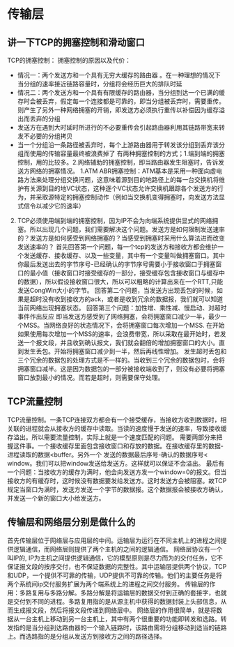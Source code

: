 # 传输层


## 讲一下TCP的拥塞控制和滑动窗口

TCP的拥塞控制：
拥塞控制的原因以及代价：
* 情况一：两个发送方和一个具有无穷大缓存的路由器  。在一种理想的情况下 当分组的速率接近链路容量时，分组将会经历巨大的排队时延
* 情况二：两个发送方和一个具有有限缓存的路由器，当分组到达一个已满的缓存时会被丢弃，假定每一个连接都是可靠的，即当分组被丢弃时，需要重传。则产生了另外一种网络拥塞的开销，即发送方必须执行重传以补偿因为缓存溢出而丢弃的分组
* 发送方在遇到大时延时所进行的不必要重传会引起路由器利用其链路带宽来转发不必要的分组拷贝
* 当一个分组沿一条路径被丢弃时，每个上游路由器用于转发该分组到丢弃该分组而使用的传输容量最终被浪费掉了
有两种拥塞控制的方式；1.端到端的拥塞控制，用的比较多。2.网络辅助的拥塞控制，即当路由器发生阻塞时，告诉发送方网络的拥塞情况。
1.ATM ABR拥塞控制：ATM基本是采用一种面向虚电路方法来处理分组交换问题，这意味着源到目的地路径上的每一台交换机将维护有关源到目的地VC状态，这种逐个VC状态允许交换机跟踪各个发送方的行为，并采取源特定的拥塞控制动作（例如当交换机变得拥塞时，向发送方法显式信令以减少它的速率）
2. TCP必须使用端到端的拥塞控制，因为IP不会为向端系统提供显式的网络拥塞。所以出现几个问题，我们需要解决这个问题。发送方是如何限制发送速率的？发送方是如何感受到网络拥塞的？当感受到拥塞时采用什么算法进而改变发送速率的？
首先回答第一个问题，每一个tcp的发送方和接收方都会维护一个发送缓存、接收缓存、以及一些变量，其中有一个变量叫做拥塞窗口。其中你最后发送出去的字节序号-已经确认的字节序号需要小于接收窗口于拥塞窗口的最小值（接收窗口时接受缓存的一部分，接受缓存包含接收窗口与缓存中的数据），所以假设接收窗口很大，所以可以粗略的计算出来在一个RTT,只能发送CongWin大小的字节。
回答第二个问题，当发送方出现丢包的时候，如果是超时没有收到接收方的ack，或者是收到冗余的数据报，我们就可以知道当前网络出现拥塞状态。
回答第三个问题：加性增、乘性减、慢启动、对超时事件作出反应
即当发送方感受到了网络拥塞，会将拥塞窗口减少一半，最少一个MSS。当网络良好的状态情况下，会将拥塞窗口每次增加一个MSS.
在开始如果使用每次增加一个MSS的速率，会浪费带宽，所以采取在最开始时，若发送一个报文段，并且收到确认报文，我们就会翻倍的增加拥塞窗口的大小。直到发生丢包。开始将拥塞窗口减少到一半，然后再线性增加。
发生超时丢包和三个冗余的数据包的处理方式是不一样的。当收到三个冗余的数据包时，会将拥塞窗口减半。这是因为数据包的一部分被接收端收到了，则没有必要将拥塞窗口放到最小的情况。而若是超时，则需要保守处理。



## TCP流量控制
TCP流量控制。一条TCP连接双方都会有一个接受缓存，当接收方收到数据时，相关联的进程就会从接收方的缓存中读取。当读的速度慢于发送的速率，导致接收缓存溢出。所以需要流量控制，实际上就是一个速度匹配的问题。
需要两部分来把握这件事。一个接收缓存里面包含接收窗口和存放的数据。在接收缓存里的数据-进程读取的数据<buffer。另外一个 发送的数据最后序号-确认的数据序号< window。我们可以把window发送给发送方。这样就可以保证不会溢出。
最后有一个问题：当接收方的缓存为满时，他会向发送方发一个window=0的报文。但当接收方的有缓存时，这时候没有数据要发给发送方。这时发送方会被阻塞。故TCP规定当窗口为满时，发送方发送一个字节的数据报。这个数据报会被接收方确认，并发送一个新的窗口大小给发送方。
## 传输层和网络层分别是做什么的
首先传输层位于网络层与应用层的中间。运输层为运行在不同主机上的进程之间提供逻辑通信，而网络层则提供了两个主机的之间的逻辑通信。
网络层协议有一个叫IP的, IP为主机之间提供逻辑通信，它的模型原则是尽力而为的交付任务，它不保证报文段的按序交付，也不保证数据的完整性。其中运输层提供两个协议，TCP和UDP，一个提供不可靠的传输，UDP提供不可靠的传输。他们的主要任务是将两个系统间ip交付服务扩展为两个端系统上的进程之间交付服务。
传输层的作用：多路复用与多路分解。多路分解是将运输层的数据交付到正确的套接字，也就是交付到不同的进程。多路复用指的是从源主机中获得的数据封装上头部信息，从而生成报文段，然后将报文段传递到网络层中。
网络层的作用很简单，就是将数据从一台主机上移动到另一台主机上，其中有两个很重要的功能即转发和选路。转发指的是当分组到达路由器的一个输入链路时，该路由需将分组移动到适当的链路上。而选路指的是分组从发送方到接收方之间的路径选择。

